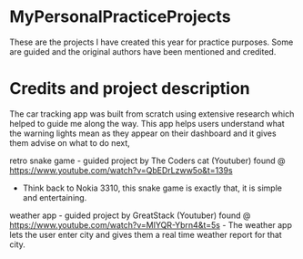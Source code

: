# MyPersonalPracticeProjects
These are the projects I have created this year for practice purposes. Some are guided and the original authors have been mentioned and credited.

# Credits and project description

The car tracking app was built from scratch using extensive research which helped to guide me along the way. This app helps users understand what the warning lights mean as they appear on their dashboard and it gives them advise on what to do next,


retro snake game - guided project by The Coders cat (Youtuber) found @ https://www.youtube.com/watch?v=QbEDrLzww5o&t=139s
- Think back to Nokia 3310, this snake game is exactly that, it is simple and entertaining.

weather app - guided project by GreatStack (Youtuber) found @ https://www.youtube.com/watch?v=MIYQR-Ybrn4&t=5s - The weather app lets the user enter city and gives them a real time weather report for that city.



